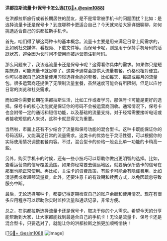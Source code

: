 **洪都拉斯流量卡/保号卡怎么选[[TG💪+ @esim1088](https://t.me/s/esim1088)]**

在洪都拉斯旅行或者长期居住的朋友，是不是常常被手机卡的问题困扰？比如：是选择流量卡还是保号卡？到底哪种卡更适合自己？今天就来给大家详细聊聊，如何挑选适合自己的洪都拉斯手机卡。

首先，咱们得了解这两种卡的基本概念。流量卡主要是用来满足日常上网需求的，比如刷社交媒体、看视频、下载文件等。而保号卡呢，则是用于保持手机号码的活跃状态，避免因为长时间不使用而被运营商注销号码。

那么问题来了，我该选流量卡还是保号卡呢？这得看你具体的需求。如果你只是短期旅游，可能流量卡就足够了。这类卡通常会提供大流量套餐，价格也相对便宜。你可以根据自己的流量使用习惯选择合适的套餐，比如每天、每周或每月的流量包。很多运营商还提供了无限制流量套餐，虽然速度可能会有所限制，但足以应付日常的浏览和社交需求。

而如果你需要长期在洪都拉斯生活，比如工作或者学习，那保号卡可能是更好的选择。保号卡的核心功能就是保证你的号码不会被运营商回收。通常情况下，保号卡也会附带一定的通话和短信功能，以及基础的流量支持。对于经常需要接听电话或者接收短信的人来说，这种卡就显得尤为重要。

当然啦，市面上还有不少结合了流量和保号功能的混合型卡。这种卡既能保证你的号码活跃，又能满足日常的流量需求。这类卡的优势在于灵活性强，可以根据你的实际使用情况调整套餐内容。不过，混合型卡的价格一般会比单一功能的卡稍高一些。

另外，购买手机卡的时候，还有一些小技巧可以帮助你做出更明智的选择。比如，查看运营商的信号覆盖范围。如果你经常要去偏远地区，就要确保所选卡的信号在那里也能正常使用。再比如，关注卡的资费政策，有些卡可能会有隐藏费用，比如漫游费或者超额流量费。此外，还要注意卡的有效期和续费方式，以免因疏忽导致服务中断。

最后，无论选择哪种卡，都要记得定期检查自己的账户余额和使用情况。现在有很多应用程序可以帮助你实时监控流量和通话记录，非常方便。

总之，在洪都拉斯选择流量卡还是保号卡，取决于你的个人需求。希望今天的分享能帮助到大家，让大家都能找到最适合自己的手机卡！无论是流量卡、保号卡还是混合型卡，只要选对了，就能让你的洪都拉斯之旅更加顺畅愉快！

[[TG💪+ @esim1088](https://t.me/s/esim1088) ![Image](https://i.postimg.cc/4NQfJmqS/Snipaste-2025-05-13-00-14-12.png)]